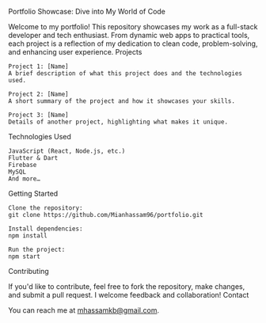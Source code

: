 Portfolio Showcase: Dive into My World of Code

Welcome to my portfolio! This repository showcases my work as a full-stack developer and tech enthusiast. From dynamic web apps to practical tools, each project is a reflection of my dedication to clean code, problem-solving, and enhancing user experience.
Projects

    Project 1: [Name]
    A brief description of what this project does and the technologies used.

    Project 2: [Name]
    A short summary of the project and how it showcases your skills.

    Project 3: [Name]
    Details of another project, highlighting what makes it unique.

Technologies Used

    JavaScript (React, Node.js, etc.)
    Flutter & Dart
    Firebase
    MySQL
    And more…

Getting Started

    Clone the repository:
    git clone https://github.com/Mianhassam96/portfolio.git

    Install dependencies:
    npm install

    Run the project:
    npm start

Contributing

If you'd like to contribute, feel free to fork the repository, make changes, and submit a pull request. I welcome feedback and collaboration!
Contact

You can reach me at mhassamkb@gmail.com.
